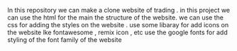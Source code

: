 In this repository we can make a clone website of trading .
in this project we can use the html for the main the structure of the website.
we can use the css for adding the styles on the website .
use some libaray for add icons on the website lke fontawesome , remix icon , etc 
use the google fonts for add styling of the font family of the website
